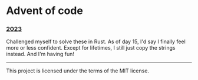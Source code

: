 # Advent of code

### [2023](/2023)

Challenged myself to solve these in Rust. As of day 15, I'd say I finally feel more or less confident.
Except for lifetimes, I still just copy the strings instead.
And I'm having fun!


------------------------------------------------------------
This project is licensed under the terms of the MIT license.
